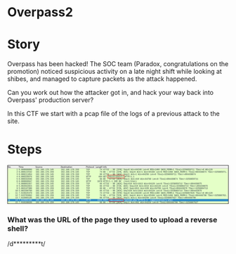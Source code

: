 # Overpass2

# Story

Overpass has been hacked! The SOC team (Paradox, congratulations on the promotion) noticed suspicious activity on a late night shift while looking at shibes, and managed to capture packets as the attack happened.

Can you work out how the attacker got in, and hack your way back into Overpass' production server?

In this CTF we start with a pcap file of the logs of a previous attack to the site.

# Steps

![](/images/overpass2/overpass2_1.png)




### What was the URL of the page they used to upload a reverse shell?

/d*********t/
